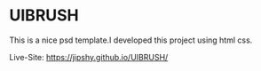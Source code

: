 # UIBRUSH
This is a nice psd template.I developed this project using html css.


Live-Site: https://jipshy.github.io/UIBRUSH/
